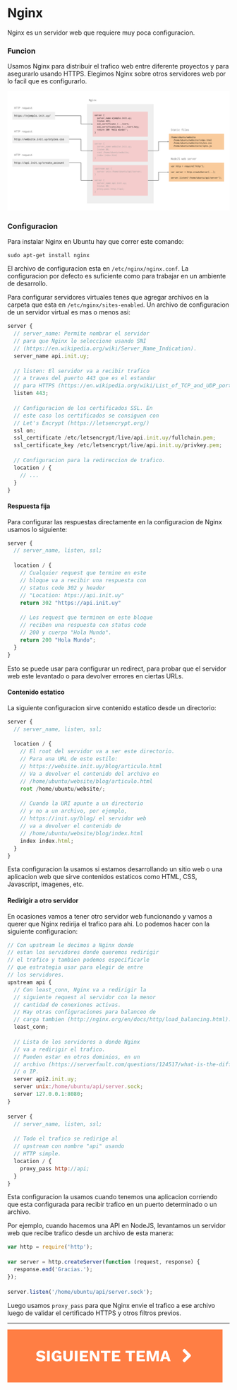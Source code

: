 # Nginx

Nginx es un servidor web que requiere muy poca configuracion.

### Funcion

Usamos Nginx para distribuir el trafico web entre diferente proyectos y para asegurarlo usando HTTPS. Elegimos Nginx sobre otros servidores web por lo facil que es configurarlo.

![nginx](./nginx.png)

### Configuracion

Para instalar Nginx en Ubuntu hay que correr este comando:

```
sudo apt-get install nginx
```

El archivo de configuracion esta en `/etc/nginx/nginx.conf`. La configuracion por defecto es suficiente como para trabajar en un ambiente de desarrollo.

Para configurar servidores virtuales tenes que agregar archivos en la carpeta que esta en `/etc/nginx/sites-enabled`. Un archivo de configuracion de un servidor virtual es mas o menos asi:

```javascript
server {
  // server_name: Permite nombrar el servidor
  // para que Nginx lo seleccione usando SNI
  // (https://en.wikipedia.org/wiki/Server_Name_Indication).
  server_name api.init.uy;

  // listen: El servidor va a recibir trafico
  // a traves del puerto 443 que es el estandar
  // para HTTPS (https://en.wikipedia.org/wiki/List_of_TCP_and_UDP_port_numbers).
  listen 443;

  // Configuracion de los certificados SSL. En
  // este caso los certificados se consiguen con 
  // Let's Encrypt (https://letsencrypt.org/)
  ssl on;
  ssl_certificate /etc/letsencrypt/live/api.init.uy/fullchain.pem;
  ssl_certificate_key /etc/letsencrypt/live/api.init.uy/privkey.pem;

  // Configuracion para la redireccion de trafico.
  location / {
    // ...
  }
}
```

#### Respuesta fija

Para configurar las respuestas directamente en la configuracion de Nginx usamos lo siguiente:

```javascript
server {
  // server_name, listen, ssl;

  location / {
    // Cualquier request que termine en este
    // bloque va a recibir una respuesta con
    // status code 302 y header
    // "Location: htps://api.init.uy"
    return 302 "https://api.init.uy"

    // Los request que terminen en este bloque
    // reciben una respuesta con status code
    // 200 y cuerpo "Hola Mundo".
    return 200 "Hola Mundo";
  }
}
```

Esto se puede usar para configurar un redirect, para probar que el servidor web este levantado o para devolver errores en ciertas URLs.

#### Contenido estatico

La siguiente configuracion sirve contenido estatico desde un directorio:

```javascript
server {
  // server_name, listen, ssl;

  location / {
    // El root del servidor va a ser este directorio.
    // Para una URL de este estilo:
    // https://website.init.uy/blog/articulo.html
    // Va a devolver el contenido del archivo en
    // /home/ubuntu/website/blog/articulo.html
    root /home/ubuntu/website/;

    // Cuando la URI apunte a un directorio
    // y no a un archivo, por ejemplo,
    // https://init.uy/blog/ el servidor web
    // va a devolver el contenido de
    // /home/ubuntu/website/blog/index.html
    index index.html;
  }
}
```

Esta configuracion la usamos si estamos desarrollando un sitio web o una aplicacion web que sirve contenidos estaticos como HTML, CSS, Javascript, imagenes, etc.

#### Redirigir a otro servidor

En ocasiones vamos a tener otro servidor web funcionando y vamos a querer que Nginx redirija el trafico para ahi. Lo podemos hacer con la siguiente configuracion:

```javascript
// Con upstream le decimos a Nginx donde
// estan los servidores donde queremos redirigir
// el trafico y tambien podemos especificarle
// que estrategia usar para elegir de entre
// los servidores.
upstream api {
  // Con least_conn, Nginx va a redirigir la
  // siguiente request al servidor con la menor
  // cantidad de conexiones activas.
  // Hay otras configuraciones para balanceo de
  // carga tambien (http://nginx.org/en/docs/http/load_balancing.html).
  least_conn;

  // Lista de los servidores a donde Nginx
  // va a redirigir el trafico.
  // Pueden estar en otros dominios, en un
  // archivo (https://serverfault.com/questions/124517/what-is-the-difference-between-unix-sockets-and-tcp-ip-sockets)
  // o IP.
  server api2.init.uy;
  server unix:/home/ubuntu/api/server.sock;
  server 127.0.0.1:8080;
}

server {
  // server_name, listen, ssl;

  // Todo el trafico se redirige al
  // upstream con nombre "api" usando
  // HTTP simple.
  location / {
    proxy_pass http://api;
  }
}
```

Esta configuracion la usamos cuando tenemos una aplicacion corriendo que esta configurada para recibir trafico en un puerto determinado o un archivo.

Por ejemplo, cuando hacemos una API en NodeJS, levantamos un servidor web que recibe trafico desde un archivo de esta manera:

```javascript
var http = require('http');

var server = http.createServer(function (request, response) {
  response.end('Gracias.');
});

server.listen('/home/ubuntu/api/server.sock');
```

Luego usamos `proxy_pass` para que Nginx envie el trafico a ese archivo luego de validar el certificado HTTPS y otros filtros previos.

<hr />

[![Siguiente](../next.svg)](./mongo/)